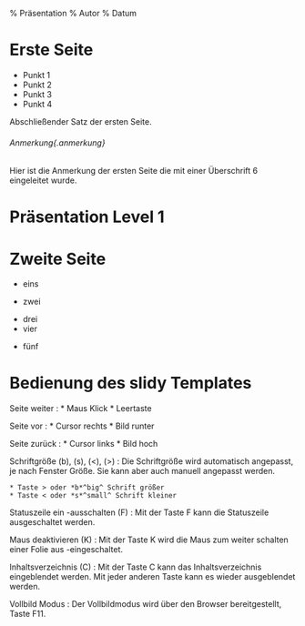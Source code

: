 % Präsentation
% Autor
% Datum


Erste Seite
===========

- Punkt 1
- Punkt 2
- Punkt 3
- Punkt 4

Abschließender Satz der ersten Seite.


###### Anmerkung{.anmerkung}

Hier ist die Anmerkung der ersten Seite die mit einer Überschrift 6
eingeleitet wurde.

Präsentation Level 1
====================



Zweite Seite
============

* eins
+ zwei
- drei
- vier
+ fünf





Bedienung des slidy Templates
=============================

Seite weiter
:	* Maus Klick
	* Leertaste

Seite vor
:	* Cursor rechts
	* Bild runter

Seite zurück 
:	* Cursor links
	* Bild hoch

Schriftgröße (b), (s), (<), (>)
:	Die Schriftgröße wird automatisch angepasst, je nach Fenster Größe.
	Sie kann aber auch manuell angepasst werden.
	
	* Taste > oder *b*^big^ Schrift größer
	* Taste < oder *s*^small^ Schrift kleiner

Statuszeile ein -ausschalten (F)
:	Mit der Taste F kann die Statuszeile ausgeschaltet werden.

Maus deaktivieren (K)
:	Mit der Taste K wird die Maus zum weiter schalten einer Folie aus -eingeschaltet.

Inhaltsverzeichnis (C)
:	Mit der Taste C kann das Inhaltsverzeichnis eingeblendet werden.
	Mit jeder anderen Taste kann es wieder ausgeblendet werden.

Vollbild Modus
:	Der Vollbildmodus wird über den Browser bereitgestellt, Taste F11.
